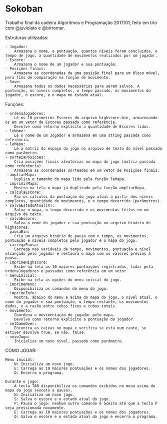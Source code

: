 # Sokoban
Trabalho final da cadeira Algoritmos e Programação 2017/01, feito em trio com @juviolato e @birromer.

Estruturas utilizadas:

    - Jogador:
        Armazena o nome, a pontuação, quantos níveis foram concluídos, o tempo de jogo, a quantidade de movimentos realizados por um jogador.
    - Escore:
        Armazena o nome de um jogador e sua pontuação.
    - Posições finais:
        Armazena as coordenadas de uma posição final para um bloco móvel, para fins de comparação na função de movimento.
	- Save:
		Armazena todos os dados necessários para serem salvos. A pontuação, os níveis completos, o tempo passado, os movimentos do jogador, o escore, e o mapa no estado atual.

Funções:

    - ordenaJogadores:
        Lê os 10 primeiros Escores do arquivo highscore.bin, armazenando-os em um vetor de Escores passado como referência.
        Devolve como retorno explícito a quantidade de Escores lidos.
    - leNome:
        Lê o nome de um Jogador e armazena em uma string passada como referência.
    - leMapa:
        Lê a matriz do espaço do jogo no arquivo de texto do nível passado como parâmetro.
    - sorteiaPosicoes:
        Cria posições finais aleatórias no mapa do jogo (matriz passada como referência).
        Armazena as coordenadas sorteadas em um vetor de Posições finais.
    - ampliarMapa:
        Duplica o tamanho do mapa lido pela função leMapa.
    - imprimirMapa:
        Mostra na tela o mapa já duplicado pela função ampliarMapa.
    - calculaEscore:
        Faz os cálculos da pontuação do jogo atual a partir dos níveis completos, quantidade de movimentos, e o tempo decorrido (parâmetros).
    - salvaEstadoAtualTXT:
        Salva o mapa, o tempo decorrido e os movimentos feitos em um arquivo de texto.
    - salvaEscore:
        Salva o nome do jogador e sua pontuação no arquivo binário de highscores.
    - pausaBin:
        Cria um arquivo binário de pausa com o tempo, os movimentos, pontuação e níveis completos pelo jogador e o mapa do jogo.
    - carregaPausa:
        Carrega nas variáveis de tempo, movimentos, pontuação e nível alcançado pelo jogador e restaura o mapa com os valores prévios à pausa.
    - imprimeHighscore:
        Exibe na tela as 10 maiores pontuações registradas, lidar pela ordenaJogadores e passadas como referência em um vetor.
    - menuInicial:
        Exibe na tela as opções do menu inicial do jogo.
    - imprimeMenu:
        Disponibiliza os comandos do menu do jogo.
    - imprimeInfo:
        Mostra, abaixo do menu e acima do mapa do jogo, o nível atual, o nome do jogador e sua pontuação, o tempo restante, os movimentos dados, e a razão entre cubos fixos e cubos totais.
    - movimento:
        Coordena a movimentação do jogador pelo mapa.
        Devolve como retorno explícito a pontuação do jogador.
	- setGameOver:
		Encontra as caixas no mapa e verifica se está num canto, se estiver devolve true, se não, false.
    - novoJogo:
        Inicializa um novo nível, passado como parâmetro.



COMO JOGAR:

    Menu inicial:
        N: Inicializa um novo jogo.
        E: Carrega as 10 maiores pontuações e os nomes dos jogadores.
        Q: Encerra o programa.

    Durante o jogo:
        A tecla TAB disponibiliza os comandos exibidos no menu acima do mapa do jogo (exceto a pausa).
        N: Inicializa um novo jogo.
        S: Salva o escore e o estado atual do jogo.
        P: Pausa o jogo: nenhum outro comando é aceito até que a tecla P seja pressionada novamente.
        E: Carrega as 10 maiores pontuações e os nomes dos jogadores.
        Q: Salva o escore e o estado atual do jogo e encerra o programa.


